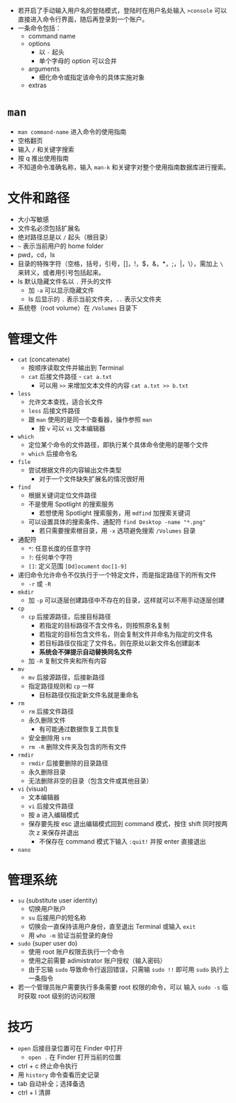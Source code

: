 - 若开启了手动输入用户名的登陆模式，登陆时在用户名处输入 `>console` 可以直接进入命令行界面，随后再登录到一个账户。
- 一条命令包括：
    - command name
    - options
        - 以 `-` 起头
        - 单个字母的 option 可以合并
    - arguments
        - 细化命令或指定该命令的具体实施对象
    - extras
# `man`
- `man command-name` 进入命令的使用指南
- 空格翻页
- 输入 `/` 和关键字搜索
- 按 q 推出使用指南
- 不知道命令准确名称，输入 `man-k` 和关键字对整个使用指南数据库进行搜索。
# 文件和路径
- 大小写敏感
- 文件名必须包括扩展名
- 绝对路径总是以 `/` 起头（根目录）
- `~` 表示当前用户的 home folder
- pwd，cd，ls
- 目录的特殊字符（空格，括号，引号，[]，!，$，&，*，;，|，\），需加上 `\` 来转义，或者用引号包括起来。
- ls 默认隐藏文件名以 `.` 开头的文件
    - 加 `-a` 可以显示隐藏文件
    - ls 后显示的 `.` 表示当前文件夹，`..` 表示父文件夹
- 系统卷（root volume）在 `/Volumes` 目录下
# 管理文件
- `cat` (concatenate)
    - 按顺序读取文件并输出到 Terminal 
    - `cat` 后接文件路径 - `cat a.txt`
        - 可以用 `>>` 来增加文本文件的内容 `cat a.txt >> b.txt`
- `less` 
    - 允许文本查找，适合长文件
    - `less` 后接文件路径
    - 跟 `man` 使用的是同一个查看器，操作参照 `man`
        - 按 `v` 可以 `vi` 文本编辑器
- `which`
    - 定位某个命令的文件路径，即执行某个具体命令使用的是哪个文件
    - `which` 后接命令名
- `file`
    - 尝试根据文件的内容输出文件类型
        - 对于一个文件缺失扩展名的情况很好用
- `find`
    - 根据关键词定位文件路径
    - 不是使用 Spotlight 的搜索服务
        - 若想使用 Spotlight 搜索服务，用 `mdfind` 加搜索关键词
    - 可以设置具体的搜索条件、通配符 `find Desktop -name "*.png"`
        - 若只需要搜索根目录，用 `-x` 选项避免搜索 `/Volumes` 目录
- 通配符
    - `*`: 任意长度的任意字符
    - `?`: 任何单个字符
    - `[]`: 定义范围 `[Dd]ocument` `doc[1-9]`
- 递归命令允许命令不仅执行于一个特定文件，而是指定路径下的所有文件
    - `-r` 或 `-R`
- `mkdir`
    - 加 `-p` 可以逐层创建路径中不存在的目录，这样就可以不用手动逐层创建
- `cp`
    - `cp` 后接源路径，后接目标路径
        - 若指定的目标路径不含文件名，则按照原名复制
        - 若指定的目标包含文件名，则会复制文件并命名为指定的文件名
        - 若目标路径仅指定了文件名，则在原处以新文件名创建副本
        - **系统会不弹提示自动替换同名文件**
    - 加 `-R` 复制文件夹和所有内容
- `mv`
    - `mv` 后接源路径，后接新路径
    - 指定路径规则和 `cp` 一样
        - 目标路径仅指定新文件名就是重命名
- `rm`
    - `rm` 后接文件路径
    - 永久删除文件
        - 有可能通过数据恢复工具恢复
    - 安全删除用 `srm`
    - `rm -R` 删除文件夹及包含的所有文件
- `rmdir`
    - `rmdir` 后接要删除的目录路径
    - 永久删除目录
    - 无法删除非空的目录（包含文件或其他目录）
- `vi` (visual)
    - 文本编辑器
    - `vi` 后接文件路径
    - 按 a 进入编辑模式
    - 保存要先按 esc 退出编辑模式回到 command 模式，按住 shift 同时按两次 z 来保存并退出
        - 不保存在 command 模式下输入 `:quit!` 并按 enter 直接退出
- `nano`
# 管理系统
- `su` (substitute user identity)
    - 切换用户账户
    - `su` 后接用户的短名称
    - 切换会一直保持该用户身份，直至退出 Terminal 或输入 `exit`
    - 用 `who -m` 验证当前登录的身份
- `sudo` (super user do)
    - 使用 root 账户权限去执行一个命令
    - 使用之前需要 adimistrator 账户授权（输入密码）
    - 由于忘输 `sudo` 导致命令行返回错误，只需输 `sudo !!` 即可用 `sudo` 执行上一条指令
- 若一个管理员账户需要执行多条需要 root 权限的命令，可以 输入 `sudo -s` 临时获取 root 级别的访问权限
# 技巧
- `open` 后接目录位置可在 Finder 中打开
    - `open .` 在 Finder 打开当前的位置
- ctrl + c 终止命令执行
- 用 `history` 命令查看历史记录
- tab 自动补全；选择备选
- ctrl + l 清屏